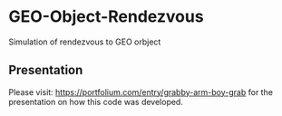 # GEO-Object-Rendezvous
Simulation of rendezvous to GEO orbject

## Presentation

Please visit: https://portfolium.com/entry/grabby-arm-boy-grab for the presentation on how this code was developed.
